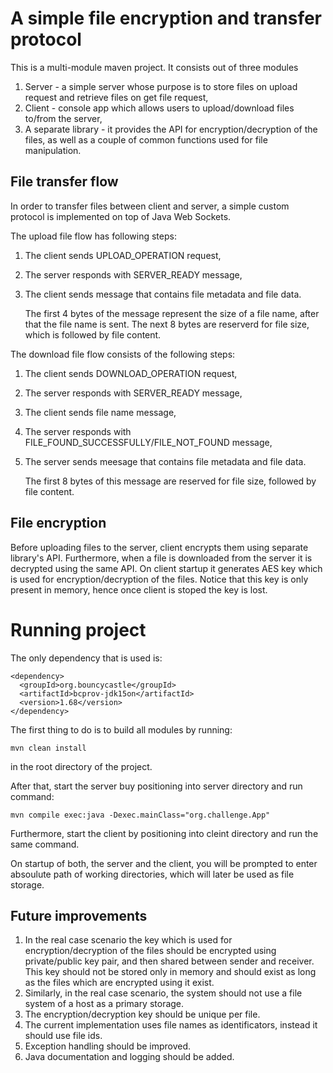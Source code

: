 # A simple file encryption and transfer protocol


This is a multi-module maven project. It consists out of three modules

1. Server - a simple server whose purpose is to store files on upload request and retrieve files on get file request,
2. Client - console app which allows users to upload/download files to/from the server,
3. A separate library - it provides the API for encryption/decryption of the files, as well as a couple of common functions used for file manipulation.


## File transfer flow

In order to transfer files between client and server, a simple custom protocol is implemented on top of Java Web Sockets.  

The upload file flow has following steps:
1. The client sends UPLOAD_OPERATION request,
2. The server responds with SERVER_READY message,
3. The client sends message that contains file metadata and file data.

   The first 4 bytes of the message represent the size of a file name, after that the file name is sent. The next 8 bytes are reserverd for file size, which is followed by file content.

The download file flow consists of the following steps:
1. The client sends DOWNLOAD_OPERATION request,
2. The server responds with SERVER_READY message,
3. The client sends file name message,
4. The server responds with FILE_FOUND_SUCCESSFULLY/FILE_NOT_FOUND message,
5. The server sends meesage that contains file metadata and file data.

   The first 8 bytes of this message are reserved for file size, followed by file content.


## File encryption

Before uploading files to the server, client encrypts them using separate library's API. Furthermore, when a file is downloaded from the server it is decrypted using the same API.
On client startup it generates AES key which is used for encryption/decryption of the files. Notice that this key is only present in memory, hence once client is stoped the key is lost.


# Running project

The only dependency that is used is:
```
<dependency>
  <groupId>org.bouncycastle</groupId>
  <artifactId>bcprov-jdk15on</artifactId>
  <version>1.68</version>
</dependency>
```

The first thing to do is to build all modules by running:
```
mvn clean install
```
in the root directory of the project.

After that, start the server buy positioning into server directory and run command:
```
mvn compile exec:java -Dexec.mainClass="org.challenge.App"
```

Furthermore, start the client by positioning into cleint directory and run the same command.

On startup of both, the server and the client, you will be prompted to enter absoulute path of working directories, which will later be used as file storage.


## Future improvements

1. In the real case scenario the key which is used for encryption/decryption of the files should be encrypted using private/public key pair, and then shared between sender and receiver. 
This key should not be stored only in memory and should exist as long as the files which are encrypted using it exist. 
2. Similarly, in the real case scenario, the system should not use a file system of a host as a primary storage.
3. The encryption/decryption key should be unique per file.
4. The current implementation uses file names as identificators, instead it should use file ids.
5. Exception handling should be improved.
6. Java documentation and logging should be added.



